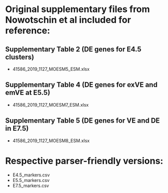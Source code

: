 # Original supplementary files from Nowotschin et al included for reference:

## Supplementary Table 2 (DE genes for E4.5 clusters)
- 41586_2019_1127_MOESM5_ESM.xlsx
## Supplementary Table 4 (DE genes for exVE and emVE at E5.5)
- 41586_2019_1127_MOESM7_ESM.xlsx
## Supplementary Table 5 (DE genes for VE and DE in E7.5)
- 41586_2019_1127_MOESM8_ESM.xlsx

# Respective parser-friendly versions:
- E4.5_markers.csv
- E5.5_markers.csv
- E7.5_markers.csv
